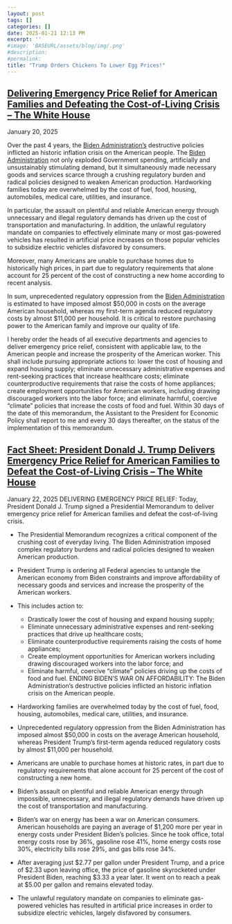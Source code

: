 ```yaml
---
layout: post
tags: []
categories: []
date: 2025-01-21 12:13 PM
excerpt: ''
#image: 'BASEURL/assets/blog/img/.png'
#description:
#permalink:
title: "Trump Orders Chickens To Lower Egg Prices!"
---
```



## [Delivering Emergency Price Relief for American Families and Defeating the Cost-of-Living Crisis – The White House](https://www.whitehouse.gov/presidential-actions/2025/01/delivering-emergency-price-relief-for-american-families-and-defeating-the-cost-of-living-crisis/)

January 20, 2025

Over the past 4 years, the [Biden Administration’s](https://bidenwhitehouse.archives.gov/) destructive policies inflicted an historic inflation crisis on the American people.  The [Biden Administration](https://bidenwhitehouse.archives.gov/) not only exploded Government spending, artificially and unsustainably stimulating demand, but it simultaneously made necessary goods and services scarce through a crushing regulatory burden and radical policies designed to weaken American production.  Hardworking families today are overwhelmed by the cost of fuel, food, housing, automobiles, medical care, utilities, and insurance.

In particular, the assault on plentiful and reliable American energy through unnecessary and illegal regulatory demands has driven up the cost of transportation and manufacturing.  In addition, the unlawful regulatory mandate on companies to effectively eliminate many or most gas-powered vehicles has resulted in artificial price increases on those popular vehicles to subsidize electric vehicles disfavored by consumers. 

Moreover, many Americans are unable to purchase homes due to historically high prices, in part due to regulatory requirements that alone account for 25 percent of the cost of constructing a new home according to recent analysis.

In sum, unprecedented regulatory oppression from the [Biden Administration](https://bidenwhitehouse.archives.gov/) is estimated to have imposed almost \$50,000 in costs on the average American household, whereas my first-term agenda reduced regulatory costs by almost \$11,000 per household.  It is critical to restore purchasing power to the American family and improve our quality of life.

I hereby order the heads of all executive departments and agencies to deliver emergency price relief, consistent with applicable law, to the American people and increase the prosperity of the American worker.  This shall include pursuing appropriate actions to:  lower the cost of housing and expand housing supply; eliminate unnecessary administrative expenses and rent-seeking practices that increase healthcare costs; eliminate counterproductive requirements that raise the costs of home appliances; create employment opportunities for American workers, including drawing discouraged workers into the labor force; and eliminate harmful, coercive “climate” policies that increase the costs of food and fuel.  Within 30 days of the date of this memorandum, the Assistant to the President for Economic Policy shall report to me and every 30 days thereafter, on the status of the implementation of this memorandum. 

## [Fact Sheet: President Donald J. Trump Delivers Emergency Price Relief for American Families to Defeat the Cost-of-Living Crisis – The White House](https://www.whitehouse.gov/fact-sheets/2025/01/fact-sheet-president-donald-j-trump-delivers-emergency-price-relief-for-american-families-to-defeat-the-cost-of-living-crisis/)

January 22, 2025
DELIVERING EMERGENCY PRICE RELIEF: Today, President Donald J. Trump signed a Presidential Memorandum to deliver emergency price relief for American families and defeat the cost-of-living crisis.

- The Presidential Memorandum recognizes a critical component of the crushing cost of everyday living. The Biden Administration imposed complex regulatory burdens and radical policies designed to weaken American production.
- President Trump is ordering all Federal agencies to untangle the American economy from Biden constraints and improve affordability of necessary goods and services and increase the prosperity of the American workers.
- This includes action to:
    - Drastically lower the cost of housing and expand housing supply;
    - Eliminate unnecessary administrative expenses and rent-seeking practices that drive up healthcare costs;
    - Eliminate counterproductive requirements raising the costs of home appliances;
    - Create employment opportunities for American workers including drawing discouraged workers into the labor force; and
    - Eliminate harmful, coercive “climate” policies driving up the costs of food and fuel.
ENDING BIDEN’S WAR ON AFFORDABILITY: The Biden Administration’s destructive policies inflicted an historic inflation crisis on the American people.

- Hardworking families are overwhelmed today by the cost of fuel, food, housing, automobiles, medical care, utilities, and insurance.
- Unprecedented regulatory oppression from the Biden Administration has imposed almost \$50,000 in costs on the average American household, whereas President Trump’s first-term agenda reduced regulatory costs by almost \$11,000 per household.
- Americans are unable to purchase homes at historic rates, in part due to regulatory requirements that alone account for 25 percent of the cost of constructing a new home.
- Biden’s assault on plentiful and reliable American energy through impossible, unnecessary, and illegal regulatory demands have driven up the cost of transportation and manufacturing.
- Biden’s war on energy has been a war on American consumers. American households are paying an average of \$1,200 more per year in energy costs under President Biden’s policies. Since he took office, total energy costs rose by 36%, gasoline rose 41%, home energy costs rose 30%, electricity bills rose 29%, and gas bills rose 34%.
- After averaging just \$2.77 per gallon under President Trump, and a price of \$2.33 upon leaving office, the price of gasoline skyrocketed under President Biden, reaching \$3.33 a year later. It went on to reach a peak at \$5.00 per gallon and remains elevated today.
- The unlawful regulatory mandate on companies to eliminate gas-powered vehicles has resulted in artificial price increases in order to subsidize electric vehicles, largely disfavored by consumers.



